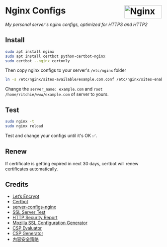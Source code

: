 # Nginx Configs <img src="https://upload.wikimedia.org/wikipedia/commons/c/c5/Nginx_logo.svg" alt="Nginx" width="120" height="42" align="right">

_My personal server's nginx configs, optimized for HTTPS and HTTP2_

## Install

```bash
sudo apt install nginx
sudo apt install certbot python-certbot-nginx
sudo certbot --nginx certonly
```

Then copy nginx configs to your server's `/etc/nginx` folder

```bash
ln -s /etc/nginx/sites-available/example.com.conf /etc/nginx/sites-enabled/example.com.conf
```

Change the `server_name: example.com` and `root /home/ritchie/www/example.com` of server to yours.

## Test

```bash
sudo nginx -t
sudo nginx reload
```

Test and change your configs until it's OK ✅.

## Renew

If certificate is getting expired in next 30 days, certbot will renew certificates automatically.

## Credits

- [Let’s Encrypt](https://letsencrypt.org/)
- [Certbot](https://certbot.eff.org/)
- [server-configs-nginx](https://github.com/h5bp/server-configs-nginx)
- [SSL Server Test](https://www.ssllabs.com/ssltest/)
- [HTTP Security Report](https://httpsecurityreport.com)
- [Mozilla SSL Configuration Generator](https://mozilla.github.io/server-side-tls/ssl-config-generator/)
- [CSP Evaluator](https://csp-evaluator.withgoogle.com/)
- [CSP Generator](https://report-uri.com/home/generate/)
- [内容安全策略](https://developers.google.com/web/fundamentals/security/csp/?hl=zh-cn)